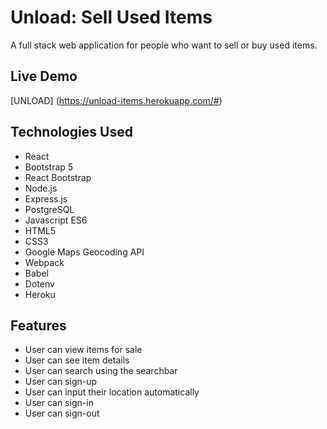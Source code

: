 # Unload: Sell Used Items 

A full stack web application for people who want to sell or buy used items. 

## Live Demo
[UNLOAD] (https://unload-items.herokuapp.com/#)

## Technologies Used 
- React
- Bootstrap 5
- React Bootstrap 
- Node.js
- Express.js
- PostgreSQL
- Javascript ES6
- HTML5
- CSS3
- Google Maps Geocoding API
- Webpack
- Babel
- Dotenv
- Heroku

## Features
- User can view items for sale
- User can see item details
- User can search using the searchbar
- User can sign-up
- User can input their location automatically
- User can sign-in
- User can sign-out 
